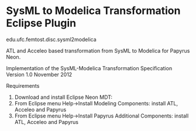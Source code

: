 SysML to Modelica Transformation Eclipse Plugin
===============================================

edu.ufc.femtost.disc.sysml2modelica

ATL and Acceleo based transformation from SysML to Modelica for Papyrus Neon.

Implementation of the SysML-Modelica Transformation Specification Version 1.0 November 2012

Requirements
1. Download and install Eclipse Neon MDT: 
2. From Eclipse menu Help->Install Modeling Components: install ATL, Acceleo and Papyrus
3. From Eclipse menu Help->Install Papyrus Additional Components: install ATL, Acceleo and Papyrus


